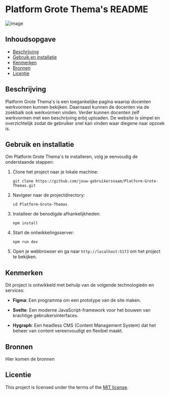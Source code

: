 # Platform Grote Thema's README

![image](https://github.com/Demivdm/dont-repeat-yourself-component-library-platform-grote-themas/assets/112861166/8892ab6b-b277-4c09-a08e-35bd453ddb67)

## Inhoudsopgave

  * [Beschrijving](#beschrijving)
  * [Gebruik en installatie](#gebruik-en-installatie)
  * [Kenmerken](#kenmerken)
  * [Bronnen](#bronnen)
  * [Licentie](#licentie)

## Beschrijving
Platform Grote Thema's is een toegankelijke pagina waarop docenten werkvormen kunnen bekijken. Daarnaast kunnen de docenten via de zoekbalk ook werkvormen vinden. Verder kunnen docenten zelf werkvormen met een beschrijving erbij uploaden. De website is simpel en overzichtelijk zodat de gebruiker snel kan vinden waar diegene naar opzoek is.

## Gebruik en installatie
Om Platform Grote Thema's te installeren, volg je eenvoudig de onderstaande stappen:

1. Clone het project naar je lokale machine:
   ```
   git clone https://github.com/jouw-gebruikersnaam/Platform-Grote-Themas.git
   ```

2. Navigeer naar de projectdirectory:
   ```
   cd Platform-Grote-Themas
   ```

3. Installeer de benodigde afhankelijkheden:
   ```
   npm install
   ```

4. Start de ontwikkelingsserver:
   ```
   npm run dev
   ```

5. Open je webbrowser en ga naar `http://localhost:5173` om het project te bekijken.

## Kenmerken
Dit project is ontwikkeld met behulp van de volgende technologieën en services:

- **Figma**: Een programma om een prototype van de site maken.

- **Svelte**: Een moderne JavaScript-framework voor het bouwen van krachtige gebruikersinterfaces.

- **Hygraph**: Een headless CMS (Content Management System) dat het beheer van content vereenvoudigt en flexibel maakt.


## Bronnen

Hier komen de bronnen

## Licentie

This project is licensed under the terms of the [MIT license](./LICENSE).
